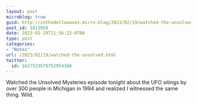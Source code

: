 ```yaml
---
layout: post
microblog: true
guid: http://inthedeltawaves.micro.blog/2023/02/19/watched-the-unsolved.html
post_id: 1813958
date: 2023-02-19T21:56:22-0700
type: post
categories:
- "Notes"
url: /2023/02/19/watched-the-unsolved.html
twitter:
  id: 1627533578752954368
---
```

<p>Watched the Unsolved Mysteries episode tonight about the UFO sitings by over 300 people in Michigan in 1994 and realized I witnessed the same thing. Wild.</p>
